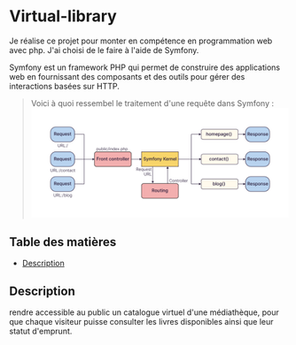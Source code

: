 # Virtual-library

Je réalise ce projet pour monter en compétence en programmation web avec php. J'ai choisi de le faire à l'aide de Symfony.

Symfony est un framework PHP qui permet de construire des applications web en fournissant des composants et des outils pour gérer des interactions basées sur HTTP.
> Voici à quoi ressembel le traitement d'une requête dans Symfony :
> ![Symfony request](images/symfony_request.png)

## Table des matières

- [Description](README.md)

## Description

rendre accessible au public un catalogue virtuel d'une médiathèque, pour que chaque visiteur puisse consulter les livres disponibles ainsi que leur statut d'emprunt.
